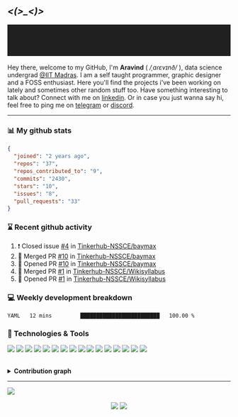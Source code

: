 &nbsp;

## *<(>_<)>*

<p align="center">
  <img src="https://github.com/aravinds-arv/aravinds-arv/blob/master/header.gif">
</p>

Hey there, welcome to my GitHub, I'm **Aravind** ( */ˌaɾɛvɪnð/* ), data science undergrad [@IIT Madras](https://study.iitm.ac.in/ds/). I am a self taught programmer, graphic designer and a FOSS enthusiast. Here you'll find the projects i've been working on lately and sometimes other random stuff too. Have something interesting to talk about? Connect with me on [linkedin](https://www.linkedin.com/in/aravinds-arv/). Or in case you just wanna say hi, feel free to ping me on [telegram](https://t.me/aravinds_arv) or [discord](https://discord.com/users/900961892774854677).

---

### 📊 My github stats

```json
{
  "joined": "2 years ago",
  "repos": "37",
  "repos_contributed_to": "9",
  "commits": "2430",
  "stars": "10",
  "issues": "8",
  "pull_requests": "33"
}
```

### ⌛ Recent github activity
<!--START_SECTION:activity-->
1. ❗️ Closed issue [#4](https://github.com/Tinkerhub-NSSCE/baymax/issues/4) in [Tinkerhub-NSSCE/baymax](https://github.com/Tinkerhub-NSSCE/baymax)
2. 🎉 Merged PR [#10](https://github.com/Tinkerhub-NSSCE/baymax/pull/10) in [Tinkerhub-NSSCE/baymax](https://github.com/Tinkerhub-NSSCE/baymax)
3. 💪 Opened PR [#10](https://github.com/Tinkerhub-NSSCE/baymax/pull/10) in [Tinkerhub-NSSCE/baymax](https://github.com/Tinkerhub-NSSCE/baymax)
4. 🎉 Merged PR [#1](https://github.com/Tinkerhub-NSSCE/Wikisyllabus/pull/1) in [Tinkerhub-NSSCE/Wikisyllabus](https://github.com/Tinkerhub-NSSCE/Wikisyllabus)
5. 💪 Opened PR [#1](https://github.com/Tinkerhub-NSSCE/Wikisyllabus/pull/1) in [Tinkerhub-NSSCE/Wikisyllabus](https://github.com/Tinkerhub-NSSCE/Wikisyllabus)
<!--END_SECTION:activity-->

### 💻 Weekly development breakdown
<!--START_SECTION:waka-->
```text
YAML   12 mins         █████████████████████████   100.00 % 
```
<!--END_SECTION:waka-->
  
### 🔧 Technologies & Tools
![](https://img.shields.io/badge/OS-Manjaro_KDE-informational?style=plastic&logo=manjaro&logoColor=white&color=2bbc8a)
![](https://img.shields.io/badge/Shell-Zsh-informational?style=plastic&logo=bash&logoColor=white&color=2bbc8a)
![](https://img.shields.io/badge/Editor-VS_Code-informational?style=plastic&logo=visualstudiocode&logoColor=white&color=2bbc8a)
![](https://img.shields.io/badge/Code-Python-informational?style=plastic&logo=python&logoColor=white&color=2bbc8a)
![](https://img.shields.io/badge/Code-C-informational?style=plastic&logo=c&logoColor=white&color=2bbc8a)
![](https://img.shields.io/badge/Code-C++-informational?style=plastic&logo=cplusplus&logoColor=white&color=2bbc8a)
![](https://img.shields.io/badge/Code-HTML5-informational?style=plastic&logo=html5&logoColor=white&color=2bbc8a)
![](https://img.shields.io/badge/Code-CSS3-informational?style=plastic&logo=css3&logoColor=white&color=2bbc8a)
![](https://img.shields.io/badge/Code-Bootstrap-informational?style=plastic&logo=bootstrap&logoColor=white&color=2bbc8a)
![](https://img.shields.io/badge/Code-SQL-informational?style=plastic&logo=SQLite&logoColor=white&color=2bbc8a)
![](https://img.shields.io/badge/Code-Flask-informational?style=plastic&logo=Flask&logoColor=white&color=2bbc8a)
![](https://img.shields.io/badge/Tool-Git-informational?style=plastic&logo=git&logoColor=white&color=2bbc8a)
![](https://img.shields.io/badge/Tool-GitHub-informational?style=plastic&logo=github&logoColor=white&color=2bbc8a)
![](https://img.shields.io/badge/Tool-Figma-informational?style=plastic&logo=figma&logoColor=white&color=2bbc8a)
![](https://img.shields.io/badge/Tool-Canva-informational?style=plastic&logo=canva&logoColor=white&color=2bbc8a)
![](https://img.shields.io/badge/Music-Spotify-informational?style=plastic&logo=spotify&logoColor=white&color=2bbc8a)

<br>
<details>
  <summary><b>Contribution graph</b></summary>
  <br>
  
  ![Aravind's github activity graph](https://github-readme-activity-graph.vercel.app/graph?username=aravinds-arv&theme=one-dark)
</details>

---

![](https://hit.yhype.me/github/profile?user_id=78845005)

<p align="center">
   <a href="https://github.com/aravinds-arv.gpg"><img src="https://img.shields.io/badge/GPG-0x45C6D0F31C7A42D7-informational?style=plastic&logo=gnuprivacyguard&logoColor=white&color=313131"></a>
    <img src="https://komarev.com/ghpvc/?username=aravinds-arv&color=313131&style=plastic&label=~+Profile+Hits&logo=twitter"
</p>
